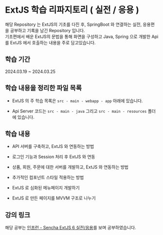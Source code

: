 # ExtJS 학습 리파지토리 ( 실전 / 응용 )
해당 Repository 는 ExtJS의 기초를 다진 후, SpringBoot 와 연결하는 실전, 응용편을 공부하고 기록을 남긴 Repository 입니다.
<br>
기초편에서 배운 ExtJS의 문법을 통해 화면을 구성하고 Java, Spring 으로 개발한 Api 를 ExtJS 에서 호출하는 내용을 주로 담고있습니다.


## 학습 기간
2024.03.19 ~ 2024.03.25


## 학습 내용을 정리한 파일 목록
- ExtJS 의 주 학습 목록은 ` src - main - webapp - app ` 아래에 있습니다.

- Api Server 코드는 ` src - main - java ` 그리고 ` src - main - resources ` 폴더에 있습니다.


## 학습 내용
- API 서버를 구축하고, ExtJS 와 연동하는 방법

- 로그인 기능과 Session 처리 후 ExtJS 와 연동

- 상품, 회원, 주문에 대한 서버를 개발하고, ExtJS 와 연동하는 방법

- 추가적인 컴포넌트 스타일 적용하는 방법

- ExtJS 로 심화된 메뉴페이지 개발하기

- ExtJS 로 만든 페이지를 MVVM 구조로 나누기


## 강의 링크
해당 공부는 [인프런 - Sencha ExtJS 6 실전/응용](https://www.inflearn.com/course/sencha-extjs-6-%EC%8B%A4%EC%A0%84%EC%9D%91%EC%9A%A9)를 보며 공부하였습니다.

